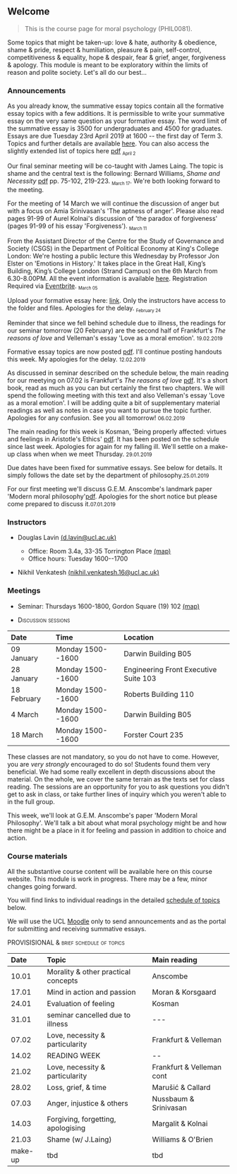 ## Welcome

> This is the course page for moral psychology (PHIL0081). 

Some topics that might be taken-up: love & hate, authority & obedience, shame & pride, respect & humiliation, pleasure & pain, self-control, competitiveness & equality, hope & despair, fear & grief, anger, forgiveness & apology. This module is meant to be exploratory within the limits of reason and polite society. Let's all do our best...

### Announcements


As you already know, the summative essay topics contain all the formative essay topics with a few additions. It is permissible to write your summative essay on the very same question as your formative essay. The word limit of the summative essay is 3500 for undergraduates and 4500 for graduates. Essays are due Tuesday 23rd April 2019 at 1600 -- the first day of Term 3. Topics and further details are available [here](assessment.md). You can also access the slightly extended list of topics here [pdf](https://www.dropbox.com/s/gtn4wnk11qz1swa/summative-essay-topics.pdf?dl=0) <sub><small>April 2</small></sub>


Our final seminar meeting will be co-taught with James Laing. The topic is shame and the central text is the following: Bernard Williams, *Shame and Necessity* [pdf](https://www.dropbox.com/s/77hrsxt7q6f2b2y/Williams%20-%20ShameNecessity.pdf?dl=0) pp. 75-102, 219-223. <sub><small>March 17</small></sub>. We're both looking forward to the meeting.


For the meeting of 14 March we will continue the discussion of anger but with a focus on Amia Srinivasan's 'The aptness of anger'. Please also read pages 91-99 of Aurel Kolnai's discussion of 'the paradox of forgiveness' (pages 91-99 of his essay 'Forgiveness').
<sub><small>March 11</small></sub>

From the Assistant Director of the Centre for the Study of Governance and Society (CSGS) in the Department of Political Economy at King's College London: We're hosting a public lecture this Wednesday by Professor Jon Elster on 'Emotions in History.' It takes place in the Great Hall, King’s Building, King’s College London (Strand Campus) on the 6th March from 6.30-8.00PM. All the event information is available [here](https://emea01.safelinks.protection.outlook.com/?url=https%3A%2F%2Fcsgs.kcl.ac.uk%2Fevent%2Fjon-elster%2F&data=02%7C01%7Cd.lavin%40ucl.ac.uk%7Cf22c0e7e26c24140ab6a08d6a0b403bc%7C1faf88fea9984c5b93c9210a11d9a5c2%7C0%7C1%7C636873092361485240&sdata=rqaEztJrequ7trMFvkphLcQU1lGJrDAKIsnrgOu7tyQ%3D&reserved=0).
Registration Required via [Eventbrite](https://emea01.safelinks.protection.outlook.com/?url=https%3A%2F%2Fwww.eventbrite.co.uk%2Fe%2Fpublic-lecture-by-jon-elster-emotions-in-history-tickets-56496541677&data=02%7C01%7Cd.lavin%40ucl.ac.uk%7Cf22c0e7e26c24140ab6a08d6a0b403bc%7C1faf88fea9984c5b93c9210a11d9a5c2%7C0%7C1%7C636873092361485240&sdata=az8Gcw7u7dHV8hfGXL3eO31LeBYYiAGRw5KMksdv7WI%3D&reserved=0). <sub><small>March 05</small></sub>


Upload your formative essay here: [link](https://www.dropbox.com/request/xPgU2kWhV7hjlSQwkxrc). Only the instructors have access to the folder and files. Apologies for the delay. <sub><small>February 24</small></sub>


Reminder that since we fell behind schedule due to illness, the readings for our seminar tomorrow (20 February) are the second half of Frankfurt's *The reasons of love* and Velleman's essay 'Love as a moral emotion'. <small>19.02.2019</small>


Formative essay topics are now posted [pdf](https://www.dropbox.com/s/y2qayez2ayp4qym/formative-essay-topics.pdf?dl=0). I'll continue posting handouts this week. My apologies for the delay. <small>12.02.2019</small>


As discussed in seminar described on the schedule below, the main reading for our meetying on 07.02 is Frankfurt's *The reasons of love* [pdf](https://www.dropbox.com/s/caiw3rj9pbockq3/Frankfurt-ReasonsofLove.pdf?dl=0). It's a short book, read as much as you can but certainly the first two chapters. We will spend the following meeting with this text and also Velleman's essay 'Love as a moral emotion'. I will be adding quite a bit of supplementary material readings as well as notes in case you want to pursue the topic further. Apologies for any confusion. See you all tomorrow!
<small>06.02.2019</small>


The main reading for this week is Kosman, 'Being properly affected: virtues and feelings in Aristotle's Ethics' [pdf](https://www.dropbox.com/s/0fwvznra1zeqo5w/kosman_properly_affected.pdf?dl=0). It has been posted on the schedule since last week. Apologies for again for my falling ill. We'll settle on a make-up class when when we meet Thursday. <small>29.01.2019</small>

Due dates have been fixed for summative essays. See below for details. It simply follows the date set by the department of philosophy.<small>25.01.2019</small>

For our first meeting we'll discuss G.E.M. Anscombe's landmark paper 'Modern moral philosophy'[pdf](https://www.dropbox.com/s/i3iqx4cy2o9cm8k/Anscombe%20-%201958%20-%20Modern%20Moral%20Philosophy.pdf?dl=0). Apologies for the short notice but please come prepared to discuss it.<small>07.01.2019</small>









<!-- 
A couple questions on forgiveness have been added to the initial set of topics [link](https://www.dropbox.com/s/n0u52rtzbshj1h1/essay-topics-summative.pdf?dl=0).

The topic for seminar on December 7 is forgiveness.<sub><small>December 5</small></sub>
- The central texts are the following: 
  + Hannah Arendt, ["Irreversability and the power to forgive"](https://www.dropbox.com/s/kz2huo3sc6ern0g/arendt-forgiveness.pdf?dl=0) *The Human Condition* ch33
  + Avishai Margalit, ["Forgiving and forgetting"](https://www.dropbox.com/s/43sd9jh4wr3h88h/Margalit-The%20Ethics%20of%20Memory.pdf?dl=0), in *The Ethics of Memory* pp. 183-210.

A few important announcements <sub><small>November 24</small></sub>
- I've posted additional office hours each week to discuss among other things your plans for the summative essay. Access the calendar through my [webpage](http://www.douglaslavin.org/)
  - If there are materials you would like to discuss please upload them [here](https://www.dropbox.com/request/oY2JI7TC4oIfUD1gtMsb) a couple days in advance of our meeting.
- As Alec said, I'm planning to have the make-up session during Alec's usual slot on Monday.

- Royal Institute of Philosophy London Lecture Series for 2017-8 is on Passion and Emotion. Fridays at 1700 at the RIP. It's a great schedule of speakers and a great fit with themes from our seminar. [(link)](http://royalinstitutephilosophy.org/events/london-lecture-series/)

- There is a discussion session meeting Monday, *October 9th*! You are strongly encouraged to attend. We'll look at G.E.M. Anscombe's paper 'Modern Moral Philosophy', and we'll talk about what a moral psychology might be and how there might be a place for feelings or passions in it. Further details about the discussion sections are below.

- Formative essay topics now posted [below](assessment.md). <small>06.11.2017</small> -->


### Instructors

- Douglas Lavin [(d.lavin@ucl.ac.uk)](d.lavin@ucl.ac.uk)

  + Office: Room 3.4a, 33-35 Torrington Place [(map)](http://www.ucl.ac.uk/maps/33-35-torrington-place)
  + Office hours: Tuesday 1600--1700
    <!-- - [email policy](#noemail) -->
 <!-- [schedule](http://www.supersaas.co.uk/schedule/DouglasLavin/OfficeHoursUCL) -->

- Nikhil Venkatesh [(nikhil.venkatesh.16@ucl.ac.uk)](nikhil.venkatesh.16@ucl.ac.uk)


### Meetings

- Seminar: Thursdays 1600-1800, Gordon Square (19) 102 [(map)](http://www.ucl.ac.uk/maps/19-gordon-square)


- <span style="font-variant:small-caps;">Discussion sessions</span>

| Date        | Time              | Location                              |
|:------------|:------------------|:--------------------------------------|
| 09 January  | Monday 1500--1600 | Darwin Building B05                   |
| 28 January  | Monday 1500--1600 | Engineering Front Executive Suite 103 |
| 18 February | Monday 1500--1600 | Roberts Building 110                  |
| 4 March     | Monday 1500--1600 | Darwin Building B05                   |
| 18 March    | Monday 1500--1600 | Forster Court 235                     |


These classes are not mandatory, so you do not have to come. However, you are *very strongly* encouraged to do so! Students found them very beneficial. We had some really excellent in depth discussions about the material. On the whole, we cover the same terrain as the texts set for class reading. The sessions are an opportunity for you to ask questions you didn't get to ask in class, or take further lines of inquiry which you weren't able to in the full group.

This week, we'll look at G.E.M. Anscombe's paper 'Modern Moral Philosophy'. We'll talk a bit about what moral psychology might be and how there might be a place in it for feeling and passion in addition to choice and action.


### Course materials

All the substantive course content will be available here on this course website. This module is work in progress. There may be a few, minor changes going forward.

You will find links to individual readings in the detailed [schedule of topics](/schedule) below.



We will use the UCL [Moodle](https://moodle-1819.ucl.ac.uk/course/view.php?id=6599) only to send announcements and as the portal for submitting and receiving summative essays.

<!-- A folder with all the assigned and supplemental readings is posted  
[here](https://www.dropbox.com/sh/6co6o1lykiw13uf/AAAOD2ZQkDpU9psqM2IndYbia?dl=0). -->



<span style="font-variant:small-caps;"> PROVISISIONAL & brief schedule of topics</span>

| Date    | Topic                               | Main reading              |
|:--------|:------------------------------------|:--------------------------|
| 10.01   | Morality & other practical concepts | Anscombe                  |
| 17.01   | Mind in action and passion          | Moran & Korsgaard         |
| 24.01   | Evaluation of feeling               | Kosman                    |
| 31.01   | seminar cancelled due to illness    | ---                       |
| 07.02   | Love, necessity & particularity     | Frankfurt & Velleman      |
| 14.02   | READING WEEK                        | --                        |
| 21.02   | Love, necessity & particularity     | Frankfurt & Velleman cont |
| 28.02   | Loss, grief, & time                 | Marušić & Callard         |
| 07.03   | Anger, injustice & others           | Nussbaum & Srinivasan     |
| 14.03   | Forgiving, forgetting, apologising  | Margalit & Kolnai         |
| 21.03   | Shame (w/ J.Laing)                  | Williams & O'Brien        |
| make-up | tbd                                 | tbd                       |





<!-- https://www.ucl.ac.uk/comparative-literature/staff-bio/jennifer.rushworth -->